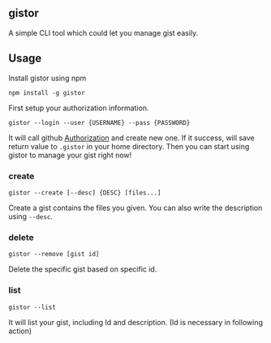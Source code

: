 ## gistor

A simple CLI tool which could let you manage gist easily.

## Usage
Install gistor using npm  
```
npm install -g gistor
```

First setup your authorization information.  
```
gistor --login --user {USERNAME} --pass {PASSWORD}
```
It will call github [Authorization](http://developer.github.com/v3/oauth/#create-a-new-authorization) and create new one. If it success, will save return value to `.gistor` in your home directory. Then you can start using gistor to manage your gist right now!

### create
```
gistor --create [--desc] {DESC} [files...]
```
Create a gist contains the files you given. You can also write the description using `--desc`.

### delete
```
gistor --remove [gist id]
```
Delete the specific gist based on specific id.

### list
```
gistor --list
```
It will list your gist, including Id and description. (Id is necessary in following action)

